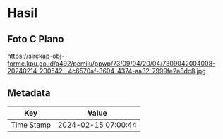 # Hasil

## Foto C Plano

https://sirekap-obj-formc.kpu.go.id/a492/pemilu/ppwp/73/09/04/20/04/7309042004008-20240214-200542--4c6570af-3604-4374-aa32-7999fe2a8dc8.jpg


## Metadata

| Key        | Value               |
| ---------- | ------------------- |
| Time Stamp | 2024-02-15 07:00:44 |



